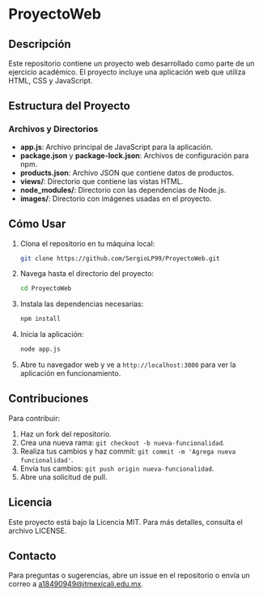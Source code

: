 # ProyectoWeb

## Descripción

Este repositorio contiene un proyecto web desarrollado como parte de un ejercicio académico. El proyecto incluye una aplicación web que utiliza HTML, CSS y JavaScript.

## Estructura del Proyecto

### Archivos y Directorios

- **app.js**: Archivo principal de JavaScript para la aplicación.
- **package.json** y **package-lock.json**: Archivos de configuración para npm.
- **products.json**: Archivo JSON que contiene datos de productos.
- **views/**: Directorio que contiene las vistas HTML.
- **node_modules/**: Directorio con las dependencias de Node.js.
- **images/**: Directorio con imágenes usadas en el proyecto.

## Cómo Usar

1. Clona el repositorio en tu máquina local:
    ```sh
    git clone https://github.com/SergioLP99/ProyectoWeb.git
    ```
2. Navega hasta el directorio del proyecto:
    ```sh
    cd ProyectoWeb
    ```
3. Instala las dependencias necesarias:
    ```sh
    npm install
    ```
4. Inicia la aplicación:
    ```sh
    node app.js
    ```
5. Abre tu navegador web y ve a `http://localhost:3000` para ver la aplicación en funcionamiento.

## Contribuciones

Para contribuir:
1. Haz un fork del repositorio.
2. Crea una nueva rama: `git checkout -b nueva-funcionalidad`.
3. Realiza tus cambios y haz commit: `git commit -m 'Agrega nueva funcionalidad'`.
4. Envía tus cambios: `git push origin nueva-funcionalidad`.
5. Abre una solicitud de pull.

## Licencia

Este proyecto está bajo la Licencia MIT. Para más detalles, consulta el archivo LICENSE.

## Contacto

Para preguntas o sugerencias, abre un issue en el repositorio o envía un correo a [a18490949@itmexicali.edu.mx](mailto:a18490949@itmexicali.edu.mx).
